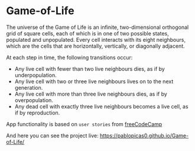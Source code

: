 # Game-of-Life

The universe of the Game of Life is an infinite, two-dimensional orthogonal grid of square cells, each of which is in one of two possible states, populated and unpopulated. Every cell interacts with its eight neighbours, which are the cells that are horizontally, vertically, or diagonally adjacent.

At each step in time, the following transitions occur:

- Any live cell with fewer than two live neighbours dies, as if by underpopulation.
- Any live cell with two or three live neighbours lives on to the next generation.
- Any live cell with more than three live neighbours dies, as if by overpopulation.
- Any dead cell with exactly three live neighbours becomes a live cell, as if by reproduction.

App functionality is based on ` user stories ` from [freeCodeCamp](https://www.freecodecamp.org/learn/coding-interview-prep/take-home-projects/build-the-game-of-life)

And here you can see the project live: https://pablopicas0.github.io/Game-of-Life/
